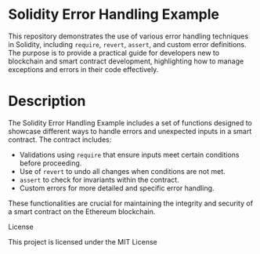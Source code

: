 # Solidity Error Handling Example

This repository demonstrates the use of various error handling techniques in Solidity, including `require`, `revert`, `assert`, and custom error definitions. The purpose is to provide a practical guide for developers new to blockchain and smart contract development, highlighting how to manage exceptions and errors in their code effectively.

# Description

The Solidity Error Handling Example includes a set of functions designed to showcase different ways to handle errors and unexpected inputs in a smart contract. The contract includes:
- Validations using `require` that ensure inputs meet certain conditions before proceeding.
- Use of `revert` to undo all changes when conditions are not met.
- `assert` to check for invariants within the contract.
- Custom errors for more detailed and specific error handling. 

These functionalities are crucial for maintaining the integrity and security of a smart contract on the Ethereum blockchain.

License

This project is licensed under the MIT License 

